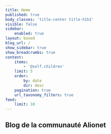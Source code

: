 ```yaml
---
title: Home
published: true
body_classes: 'title-center title-h1h2'
visible: false
sidebar:
    enabled: true
layout: boxed
blog_url: /
show_sidebar: true
show_breadcrumbs: true
content:
    items:
        - '@self.children'
    limit: 5
    order:
        by: date
        dir: desc
    pagination: true
    url_taxonomy_filters: true
feed:
    limit: 10
---
```


## Blog de la communauté Alionet